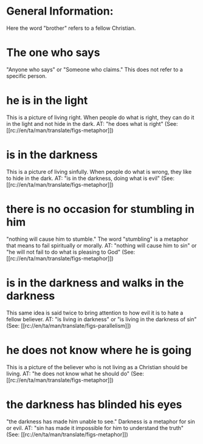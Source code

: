 # General Information:

Here the word "brother" refers to a fellow Christian.

# The one who says

"Anyone who says" or "Someone who claims." This does not refer to a specific person.

# he is in the light

This is a picture of living right. When people do what is right, they can do it in the light and not hide in the dark. AT: "he does what is right" (See: [[rc://en/ta/man/translate/figs-metaphor]])

# is in the darkness

This is a picture of living sinfully. When people do what is wrong, they like to hide in the dark. AT: "is in the darkness, doing what is evil" (See: [[rc://en/ta/man/translate/figs-metaphor]])

# there is no occasion for stumbling in him

"nothing will cause him to stumble." The word "stumbling" is a metaphor that means to fail spiritually or morally. AT: "nothing will cause him to sin" or "he will not fail to do what is pleasing to God" (See: [[rc://en/ta/man/translate/figs-metaphor]])

# is in the darkness and walks in the darkness

This same idea is said twice to bring attention to how evil it is to hate a fellow believer. AT: "is living in darkness" or "is living in the darkness of sin" (See: [[rc://en/ta/man/translate/figs-parallelism]])

# he does not know where he is going

This is a picture of the believer who is not living as a Christian should be living. AT: "he does not know what he should do" (See: [[rc://en/ta/man/translate/figs-metaphor]])

# the darkness has blinded his eyes

"the darkness has made him unable to see." Darkness is a metaphor for sin or evil. AT: "sin has made it impossible for him to understand the truth" (See: [[rc://en/ta/man/translate/figs-metaphor]])